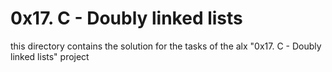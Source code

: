 # 0x17. C - Doubly linked lists
this directory contains the solution for the tasks of the alx "0x17. C - Doubly linked lists" project